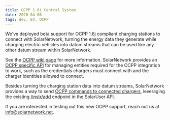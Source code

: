 ```yaml
---
title: OCPP 1.6j Central System
date: 2020-04-06
tags: dev, EV, OCPP
---
```

We've deployed beta support for OCPP 1.6j compliant charging stations to connect with SolarNetwork,
turning the energy data they generate while charging electric vehicles into datum streams that can
be used like any other datum stream within SolarNetwork.

<!--more-->

See the [OCPP wiki page][ocpp-guide] for
more information. SolarNetwork provides an [OCPP specific API][solaruser-ocpp-api] for managing
entities required for the OCPP integration to work, such as the credentials chargers must connect
with and the charger identities allowed to connect.

Besides turning the charging station data into datum streams, SolarNetwork provides a way to send
[OCPP commands to connected chargers][ocpp-instructions], leveraging the existing
[/instr/add][instruction-add] endpoint in the SolarUser API.

If you are interested in testing out this new OCPP support, reach out us at info@solarnetwork.net.

[ocpp-guide]: https://github.com/SolarNetwork/solarnetwork/wiki/OCPP
[solaruser-ocpp-api]: https://github.com/SolarNetwork/solarnetwork/wiki/SolarUser-OCPP-API
[ocpp-instructions]: https://github.com/SolarNetwork/solarnetwork/wiki/SolarUser-OCPP-API-instructions
[instruction-add]: https://github.com/SolarNetwork/solarnetwork/wiki/SolarUser-API#queue-instruction
